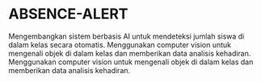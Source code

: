 # ABSENCE-ALERT
Mengembangkan sistem berbasis AI untuk mendeteksi jumlah siswa di dalam kelas secara otomatis. Menggunakan computer vision untuk mengenali objek di dalam kelas dan memberikan data analisis kehadiran. Menggunakan computer vision untuk mengenali objek di dalam kelas dan memberikan data analisis kehadiran.
